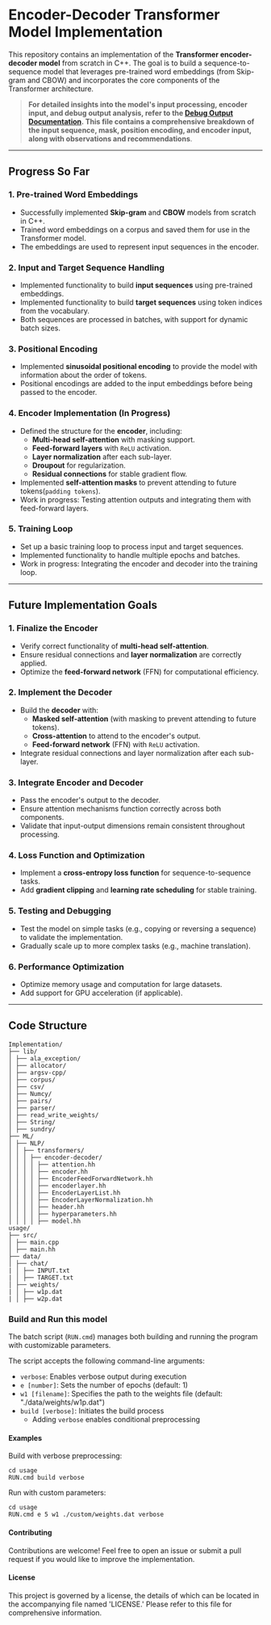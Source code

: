 # Encoder-Decoder Transformer Model Implementation

This repository contains an implementation of the **Transformer encoder-decoder model** from scratch in C++. The goal is to build a sequence-to-sequence model that leverages pre-trained word embeddings (from Skip-gram and CBOW) and incorporates the core components of the Transformer architecture.

> **For detailed insights into the model's input processing, encoder input, and debug output analysis, refer to the [Debug Output Documentation](https://github.com/KHAAdotPK/Transformer-Encoder-Decoder/tree/main/Documents/summary-output-of-progress-so-far.md). This file contains a comprehensive breakdown of the input sequence, mask, position encoding, and encoder input, along with observations and recommendations**.

---

## **Progress So Far**

### **1. Pre-trained Word Embeddings**
- Successfully implemented **Skip-gram** and **CBOW** models from scratch in C++.
- Trained word embeddings on a corpus and saved them for use in the Transformer model.
- The embeddings are used to represent input sequences in the encoder.

### **2. Input and Target Sequence Handling**
- Implemented functionality to build **input sequences** using pre-trained embeddings.
- Implemented functionality to build **target sequences** using token indices from the vocabulary.
- Both sequences are processed in batches, with support for dynamic batch sizes.

### **3. Positional Encoding**
- Implemented **sinusoidal positional encoding** to provide the model with information about the order of tokens.
- Positional encodings are added to the input embeddings before being passed to the encoder.

### **4. Encoder Implementation (In Progress)**
- Defined the structure for the **encoder**, including: 
  - **Multi-head self-attention** with masking support.
  - **Feed-forward layers** with `ReLU` activation.
  - **Layer normalization** after each sub-layer.
  - **Droupout** for regularization.
  - **Residual connections** for stable gradient flow.
- Implemented **self-attention masks** to prevent attending to future tokens(`padding tokens`).
- Work in progress: Testing attention outputs and integrating them with feed-forward layers.
### **5. Training Loop**
- Set up a basic training loop to process input and target sequences.
- Implemented functionality to handle multiple epochs and batches.
- Work in progress: Integrating the encoder and decoder into the training loop.

---

## **Future Implementation Goals**

### **1. Finalize the Encoder**
- Verify correct functionality of **multi-head self-attention**.
- Ensure residual connections and **layer normalization** are correctly applied.
- Optimize the **feed-forward network** (FFN) for computational efficiency.

### **2. Implement the Decoder**
- Build the **decoder** with:
  - **Masked self-attention** (with masking to prevent attending to future tokens).
  - **Cross-attention** to attend to the encoder's output.
  - **Feed-forward network** (FFN) with `ReLU` activation.
- Integrate residual connections and layer normalization after each sub-layer.

### **3. Integrate Encoder and Decoder**
- Pass the encoder's output to the decoder.
- Ensure attention mechanisms function correctly across both components.
- Validate that input-output dimensions remain consistent throughout processing.

### **4. Loss Function and Optimization**
- Implement a **cross-entropy loss function** for sequence-to-sequence tasks.
- Add **gradient clipping** and **learning rate scheduling** for stable training.

### **5. Testing and Debugging**
- Test the model on simple tasks (e.g., copying or reversing a sequence) to validate the implementation.
- Gradually scale up to more complex tasks (e.g., machine translation).

### **6. Performance Optimization**
- Optimize memory usage and computation for large datasets.
- Add support for GPU acceleration (if applicable).

---

## **Code Structure**
```
Implementation/
├── lib/
│ ├── ala_exception/
│ ├── allocator/
│ ├── argsv-cpp/
│ ├── corpus/
│ ├── csv/
│ ├── Numcy/
│ ├── pairs/
│ ├── parser/
│ ├── read_write_weights/
│ ├── String/
│ ├── sundry/
├── ML/
│ ├── NLP/
│ │ ├── transformers/
│ │ │ ├── encoder-decoder/
│ │ │ │ ├── attention.hh
│ │ │ │ ├── encoder.hh
│ │ │ │ ├── EncoderFeedForwardNetwork.hh
│ │ │ │ ├── encoderlayer.hh
│ │ │ │ ├── EncoderLayerList.hh
│ │ │ │ ├── EncoderLayerNormalization.hh
│ │ │ │ ├── header.hh
│ │ │ │ ├── hyperparameters.hh
│ │ │ │ ├── model.hh
usage/
├── src/
│ ├── main.cpp
│ ├── main.hh
├── data/
│ ├── chat/
| │ ├── INPUT.txt
| │ ├── TARGET.txt
│ ├── weights/
| │ ├── w1p.dat
| │ ├── w2p.dat
```

### Build and Run this model
The batch script (`RUN.cmd`) manages both building and running the program with customizable parameters.

The script accepts the following command-line arguments:

- `verbose`: Enables verbose output during execution
- `e [number]`: Sets the number of epochs (default: 1)
- `w1 [filename]`: Specifies the path to the weights file (default: "./data/weights/w1p.dat")
- `build [verbose]`: Initiates the build process
  - Adding `verbose` enables conditional preprocessing

#### Examples

Build with verbose preprocessing:
```batch
cd usage
RUN.cmd build verbose
```

Run with custom parameters:
```batch
cd usage
RUN.cmd e 5 w1 ./custom/weights.dat verbose
```

#### Contributing
Contributions are welcome! Feel free to open an issue or submit a pull request if you would like to improve the implementation.

#### License
This project is governed by a license, the details of which can be located in the accompanying file named 'LICENSE.' Please refer to this file for comprehensive information.


